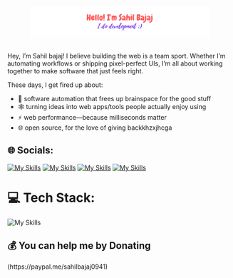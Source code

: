 <p align="center"><a href=""><img width="80%" alt="Hello, I'm Sahil bajaj. I do open source!" src="./gh-rm-hd.png" /></a></p> <br/>
Hey, I’m Sahil bajaj! I believe building the web is a team sport. Whether I’m automating workflows or shipping pixel-perfect UIs, I’m all about working together to make software that just feels right.

<br />

These days, I get fired up about:
- 🤖 software automation that frees up brainspace for the good stuff  
- 🕸 turning ideas into web apps/tools people actually enjoy using  
- ⚡ web performance—because milliseconds matter  
- 🌐 open source, for the love of giving backkhzxjhcga

## 🌐 Socials:
[![My Skills](https://skillicons.dev/icons?i=linkedin)](https://linkedin.com/in/sahilbajaj2004) [![My Skills](https://skillicons.dev/icons?i=twitter)](https://x.com/sahilbajaj2004) [![My Skills](https://skillicons.dev/icons?i=gmail)](mailto:sahilbajaj0941@gamil.com) [![My Skills](https://skillicons.dev/icons?i=instagram)](https://instagram.com/bajaj.jsx)

# 💻 Tech Stack:
![My Skills](https://skillicons.dev/icons?i=ts,js,html,css,python,c,cpp,java,react,nextjs,tailwind,aws,mongodb,nodejs,express,firebase,figma,postman,vercel,netlify)

## 💰 You can help me by Donating
<p src="./paypal.png"></p>(https://paypal.me/sahilbajaj0941)
